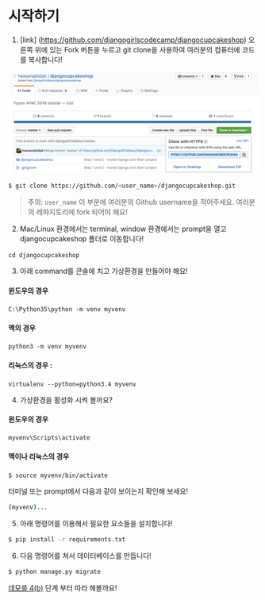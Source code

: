 # 시작하기

1. [link] (https://github.com/djangogirlscodecamp/djangocupcakeshop) 오른쪽 위에 있는 Fork 버튼을 누르고 git clone을 사용하여 여러분의 컴퓨터에 코드를 복사합니다!

![](clone_djangocupcake.png)

```bash 
$ git clone https://github.com/<user_name>/djangocupcakeshop.git

```
  > 주의: `user_name` 이 부분에 여러분의 Github username을 적어주세요. 여러분의 레파지토리에 fork 되어야 해요!

2. Mac/Linux 환경에서는 terminal, window 환경에서는 prompt을 열고 djangocupcakeshop 폴더로 이동합니다!

```cd djangocupcakeshop ```

3. 아래 command를 콘솔에 치고 가상환경을 만들어야 해요!

#### 윈도우의 경우 
```C:\Python35\python -m venv myvenv``` 
#### 맥의 경우 
```python3 -m venv myvenv ```
#### 리눅스의 경우 : 
```virtualenv --python=python3.4 myvenv```

4. 가상환경을 활성화 시켜 볼까요? 

#### 윈도우의 경우
```bash
myvenv\Scripts\activate 
```
#### 맥이나 리눅스의 경우 
```$ source myvenv/bin/activate ```

터미널 또는 prompt에서 다음과 같이 보이는지 확인해 보세요!

```bash 
(myvenv)... 
```

5. 아래 명령어를 이용해서 필요한 요소들을 설치합니다!

```bash
$ pip install -r requirements.txt
```

6. 다음 명령어를 쳐서 데이터베이스를 만듭니다!

```bash
$ python manage.py migrate
```
[데모를 4(b)](https://djangogirlsseoul.gitbooks.io/-djangocupcakeshop/content/demo.html) 단계 부터 따라 해볼까요!
